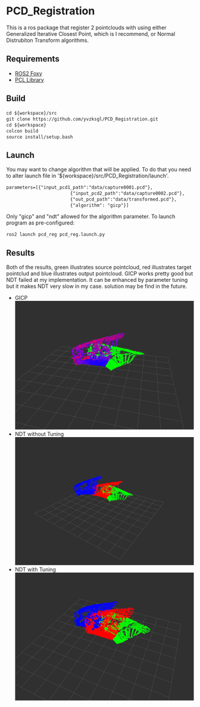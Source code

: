 # PCD_Registration

This is a ros package that register 2 pointclouds with using either Generalized Iterative Closest Point, which is I recommend, or Normal Distrubiton Transform algorithms.

## Requirements
- [ROS2 Foxy](https://docs.ros.org/en/foxy/Installation/Ubuntu-Install-Debians.html)
- [PCL Library](https://pointclouds.org/downloads/)

## Build

```
cd ${workspace}/src
git clone https://github.com/yvzksgl/PCD_Registration.git
cd ${workspace}
colcon build
source install/setup.bash
```

## Launch
You may want to change algorithm that will be applied. To do that you need to alter launch file in '${workspace}/src/PCD_Registration/launch'.
```
parameters=[{"input_pcd1_path":"data/capture0001.pcd"},
                        {"input_pcd2_path":"data/capture0002.pcd"},
                        {"out_pcd_path":"data/transformed.pcd"},
                        {"algorithm": "gicp"}]
```
Only "gicp" and "ndt" allowed for the algorithm parameter. To launch program as pre-configured:
```
ros2 launch pcd_reg pcd_reg.launch.py
```
## Results
Both of the results, green illustrates source pointcloud, red illustrates target pointclud and blue illustrates output pointcloud. GICP works pretty good but NDT failed at my implementation. It can be enhanced by parameter tuning but it makes NDT very slow in my case. solution may be find in the future. 
- GICP
![gicp rviz2 output](images/gicp_rviz2.png)
- NDT without Tuning
![ndt rviz2 output](images/ndt_rviz2.png)
- NDT with Tuning
![ndt rviz2 output](images/ndt_rviz2_2.png)
